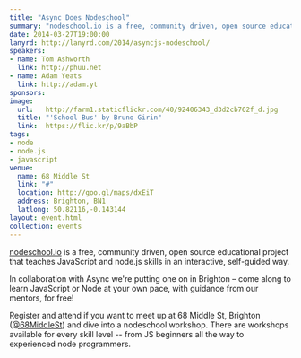 ```yaml
---
title: "Async Does Nodeschool"
summary: "nodeschool.io is a free, community driven, open source educational project that teaches JavaScript and node.js skills in an interactive, self-guided way."
date: 2014-03-27T19:00:00
lanyrd: http://lanyrd.com/2014/asyncjs-nodeschool/
speakers:
- name: Tom Ashworth
  link: http://phuu.net
- name: Adam Yeats
  link: http://adam.yt
sponsors:
image:
  url:   http://farm1.staticflickr.com/40/92406343_d3d2cb762f_d.jpg
  title: "'School Bus' by Bruno Girin"
  link:  https://flic.kr/p/9aBbP
tags:
- node
- node.js
- javascript
venue:
  name: 68 Middle St
  link: "#"
  location: http://goo.gl/maps/dxEiT
  address: Brighton, BN1
  latlong: 50.82116,-0.143144
layout: event.html
collection: events
---
```


[nodeschool.io](http://nodeschool.io) is a free, community driven, open source educational project that teaches JavaScript and node.js skills in an interactive, self-guided way.

In collaboration with Async we're putting one on in Brighton – come along to learn JavaScript or Node at your own pace, with guidance from our mentors, for free!

Register and attend if you want to meet up at 68 Middle St, Brighton ([@68MiddleSt](http://twitter.com/68MiddleSt)) and dive into a nodeschool workshop. There are workshops available for every skill level -- from JS beginners all the way to experienced node programmers.

[markdown]: http://daringfireball.net/projects/markdown/syntax
